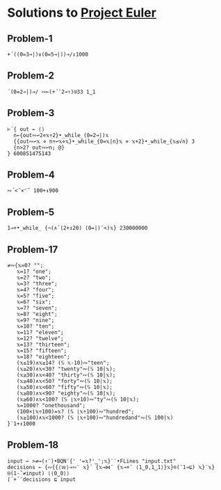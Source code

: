 # Solutions to [Project Euler](https://projecteuler.net/archives)

## Problem-1

```apl
+´((0=3⊸|)∨(0=5⊸|))⊸/↕1000
```

## Problem-2

```apl
´(0=2⊸|)⊸/ ∾⟜(+´¯2⊸↑)⍟33 1‿1
```

## Problem-3
```apl
⊢´{ out ← ⟨⟩
  n←{out∾↩2⋄𝕩÷2}•_while_(0=2⊸|)𝕩
  {{out∾↩𝕩 ⋄ n÷↩𝕩⋄𝕩}•_while_{0=𝕩|n}𝕩 ⋄ 𝕩+2}•_while_{𝕩≤√n} 3
  {n>2? out∾↩n; @}
} 600851475143
```

## Problem-4
```
∾´<˘×⌜˜ 100+↕900
```

## Problem-5
```
1⊸+•_while_ {¬(∧´(2+↕20) (0=|)¨<)𝕩} 230000000
```

## Problem-17
```
≠∾{𝕩=0? "";
   𝕩=1? "one";
   𝕩=2? "two";
   𝕩=3? "three";
   𝕩=4? "four";
   𝕩=5? "five";
   𝕩=6? "six";
   𝕩=7? "seven";
   𝕩=8? "eight";
   𝕩=9? "nine";
   𝕩=10? "ten";
   𝕩=11? "eleven";
   𝕩=12? "twelve";
   𝕩=13? "thirteen";
   𝕩=15? "fifteen";
   𝕩=18? "eighteen";
   (𝕩≤19)∧𝕩≥14? (𝕊 𝕩-10)∾"teen";
   (𝕩≥20)∧𝕩<30? "twenty"∾(𝕊 10|𝕩);
   (𝕩≥30)∧𝕩<40? "thirty"∾(𝕊 10|𝕩);
   (𝕩≥40)∧𝕩<50? "forty"∾(𝕊 10|𝕩);
   (𝕩≥50)∧𝕩<60? "fifty"∾(𝕊 10|𝕩);
   (𝕩≥80)∧𝕩<90? "eighty"∾(𝕊 10|𝕩);
   (𝕩≥60)∧𝕩<100? (𝕊 ⌊𝕩÷10)∾"ty"∾(𝕊 10|𝕩);
   𝕩=1000? "onethousand";
   (100×⌊𝕩÷100)=𝕩? (𝕊 ⌊𝕩÷100)∾"hundred";
   (𝕩≥100)∧𝕩<1000? (𝕊 ⌊𝕩÷100)∾"hundredand"∾(𝕊 100|𝕩)
}¨1+↕1000
```

## Problem-18
```apl
input ← >≠⊸(↑¨)•BQN¨{' '=𝕩?'‿';𝕩}¨¨•FLines "input.txt"
decisions ← {∾{{⟨𝕨⟩⊸∾¨ 𝕩}´ {𝕩⊸⋈¨ {𝕩⊸+¨ ⟨1‿0,1‿1⟩}𝕩}⌾(¯1⊸⊑) 𝕩}¨𝕩}⍟(1-˜≠input) ⟨⟨0‿0⟩⟩
⌈´+´¨decisions ⊑ input
```
